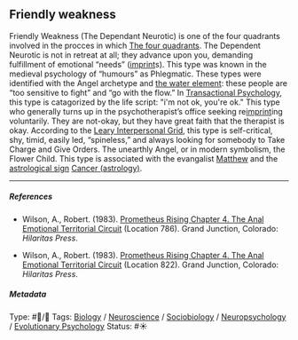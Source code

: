 ## Friendly weakness

Friendly Weakness (The Dependant Neurotic) is one of the four quadrants involved in the procces in which [The four quadrants](The%20four%20quadrants.md). The Dependent Neurotic is not in retreat at all; they advance upon you, demanding fulfillment of emotional “needs” ([imprint](Imprint.md)s). This type was known in the medieval psychology of “humours” as Phlegmatic. These types were identified with the Angel archetype and [the water element](The%20water%20element.md): these people are “too sensitive to fight” and “go with the flow.” In [Transactional Psychology](), this type is catagorized by the life script: "i'm not ok, you're ok." This type who generally turns up in the psychotherapist’s office seeking re[imprint](Imprint.md)ing voluntarily. They are not-okay, but they have great faith that the therapist is okay. According to the [Leary Interpersonal Grid](Leary%20Interpersonal%20Grid.md), this type is self-critical, shy, timid, easily led, “spineless,” and always looking for somebody to Take Charge and Give Orders. The unearthly Angel, or in modern symbolism, the Flower Child. This type is associated with the evangalist [Matthew]() and the [astrological sign]() [Cancer (astrology)](). 

---

##### References

* Wilson, A., Robert. (1983). [Prometheus Rising Chapter 4. The Anal Emotional Territorial Circuit](Prometheus%20Rising%20Chapter%204.%20The%20Anal%20Emotional%20Territorial%20Circuit.md) (Location 786). Grand Junction, Colorado: *Hilaritas Press*.

* Wilson, A., Robert. (1983). [Prometheus Rising Chapter 4. The Anal Emotional Territorial Circuit](Prometheus%20Rising%20Chapter%204.%20The%20Anal%20Emotional%20Territorial%20Circuit.md) (Location 822). Grand Junction, Colorado: *Hilaritas Press*.

##### Metadata

Type: #🔵/🔵 
Tags: [Biology]() / [Neuroscience](Neuroscience.md) / [Sociobiology]() / [Neuropsychology](Neuropsychology.md) / [Evolutionary Psychology]()
Status: #☀️ 
